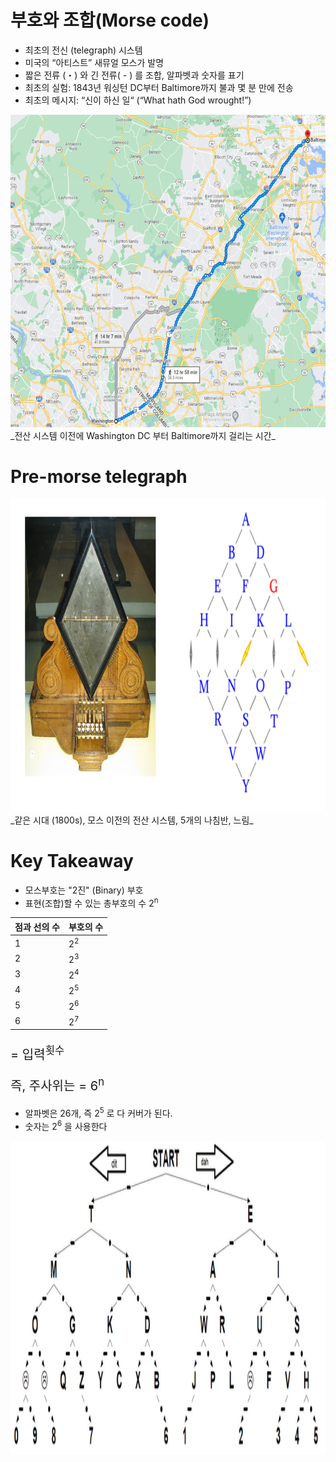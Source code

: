 # 부호와 조합(Morse code)

-   최초의 전신 (telegraph) 시스템
-   미국의 “아티스트” 새뮤얼 모스가 발명
-   짧은 전류 (・) 와 긴 전류( - ) 를 조합, 알파벳과 숫자를 표기
-   최초의 실험: 1843년 워싱턴 DC부터 Baltimore까지 불과 몇 분 만에 전송
-   최초의 메시지: “신이 하신 일“ (“What hath God wrought!”)

<img src="moss map.png" alt="drawing" width="700" height= "500px"/>
_전산 시스템 이전에 Washington DC 부터 Baltimore까지 걸리는 시간_

# Pre-morse telegraph

<img src="pre morse.png" alt="drawing" width="700" height= "500px"/>
_같은 시대 (1800s), 모스 이전의 전산 시스템, 5개의 나침반, 느림_

# Key Takeaway

-   모스부호는 "2진" (Binary) 부호
-   표현(조합)할 수 있는 총부호의 수 2<sup>n</sup>

| 점과 선의 수 | 부호의 수     |
| ------------ | ------------- |
| 1            | 2<sup>2</sup> |
| 2            | 2<sup>3</sup> |
| 3            | 2<sup>4</sup> |
| 4            | 2<sup>5</sup> |
| 5            | 2<sup>6</sup> |
| 6            | 2<sup>7</sup> |

<p style="font-size: 20px; ">= 입력<sup>횟수</sup></p>

<p style="font-size: 20px; ">즉, 주사위는 = 6<sup>n</sup></p>

-   알파벳은 26개, 즉 2<sup>5</sup> 로 다 커버가 된다.
-   숫자는 2<sup>6</sup> 을 사용한다

<img src="final tree.png" alt="drawing" width="700" height= "500px"/>

